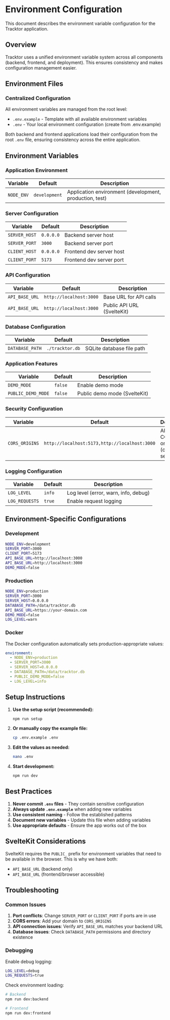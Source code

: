 # Environment Configuration

This document describes the environment variable configuration for the Tracktor application.

## Overview

Tracktor uses a unified environment variable system across all components (backend, frontend, and deployment). This ensures consistency and makes configuration management easier.

## Environment Files

### Centralized Configuration

All environment variables are managed from the root level:

- `.env.example` - Template with all available environment variables
- `.env` - Your local environment configuration (create from .env.example)

Both backend and frontend applications load their configuration from the root `.env` file, ensuring consistency across the entire application.

## Environment Variables

### Application Environment

| Variable   | Default       | Description                                             |
| ---------- | ------------- | ------------------------------------------------------- |
| `NODE_ENV` | `development` | Application environment (development, production, test) |

### Server Configuration

| Variable      | Default   | Description              |
| ------------- | --------- | ------------------------ |
| `SERVER_HOST` | `0.0.0.0` | Backend server host      |
| `SERVER_PORT` | `3000`    | Backend server port      |
| `CLIENT_HOST` | `0.0.0.0` | Frontend dev server host |
| `CLIENT_PORT` | `5173`    | Frontend dev server port |

### API Configuration

| Variable              | Default                 | Description                |
| --------------------- | ----------------------- | -------------------------- |
| `API_BASE_URL`        | `http://localhost:3000` | Base URL for API calls     |
| `API_BASE_URL` | `http://localhost:3000` | Public API URL (SvelteKit) |

### Database Configuration

| Variable        | Default         | Description               |
| --------------- | --------------- | ------------------------- |
| `DATABASE_PATH` | `./tracktor.db` | SQLite database file path |

### Application Features

| Variable           | Default | Description                  |
| ------------------ | ------- | ---------------------------- |
| `DEMO_MODE`        | `false` | Enable demo mode             |
| `PUBLIC_DEMO_MODE` | `false` | Public demo mode (SvelteKit) |

### Security Configuration

| Variable       | Default                                       | Description                            |
| -------------- | --------------------------------------------- | -------------------------------------- |
| `CORS_ORIGINS` | `http://localhost:5173,http://localhost:3000` | Allowed CORS origins (comma-separated) |

### Logging Configuration

| Variable       | Default | Description                          |
| -------------- | ------- | ------------------------------------ |
| `LOG_LEVEL`    | `info`  | Log level (error, warn, info, debug) |
| `LOG_REQUESTS` | `true`  | Enable request logging               |

## Environment-Specific Configurations

### Development

```bash
NODE_ENV=development
SERVER_PORT=3000
CLIENT_PORT=5173
API_BASE_URL=http://localhost:3000
API_BASE_URL=http://localhost:3000
DEMO_MODE=false
```

### Production

```bash
NODE_ENV=production
SERVER_PORT=3000
SERVER_HOST=0.0.0.0
DATABASE_PATH=/data/tracktor.db
API_BASE_URL=https://your-domain.com
DEMO_MODE=false
LOG_LEVEL=warn
```

### Docker

The Docker configuration automatically sets production-appropriate values:

```yaml
environment:
  - NODE_ENV=production
  - SERVER_PORT=3000
  - SERVER_HOST=0.0.0.0
  - DATABASE_PATH=/data/tracktor.db
  - PUBLIC_DEMO_MODE=false
  - LOG_LEVEL=info
```

## Setup Instructions

1. **Use the setup script (recommended):**

   ```bash
   npm run setup
   ```

2. **Or manually copy the example file:**

   ```bash
   cp .env.example .env
   ```

3. **Edit the values as needed:**

   ```bash
   nano .env
   ```

4. **Start development:**
   ```bash
   npm run dev
   ```

## Best Practices

1. **Never commit `.env` files** - They contain sensitive configuration
2. **Always update `.env.example`** when adding new variables
3. **Use consistent naming** - Follow the established patterns
4. **Document new variables** - Update this file when adding variables
5. **Use appropriate defaults** - Ensure the app works out of the box

## SvelteKit Considerations

SvelteKit requires the `PUBLIC_` prefix for environment variables that need to be available in the browser. This is why we have both:

- `API_BASE_URL` (backend only)
- `API_BASE_URL` (frontend/browser accessible)

## Troubleshooting

### Common Issues

1. **Port conflicts**: Change `SERVER_PORT` or `CLIENT_PORT` if ports are in use
2. **CORS errors**: Add your domain to `CORS_ORIGINS`
3. **API connection issues**: Verify `API_BASE_URL` matches your backend URL
4. **Database issues**: Check `DATABASE_PATH` permissions and directory existence

### Debugging

Enable debug logging:

```bash
LOG_LEVEL=debug
LOG_REQUESTS=true
```

Check environment loading:

```bash
# Backend
npm run dev:backend

# Frontend
npm run dev:frontend
```
